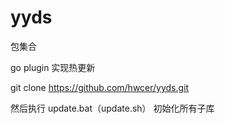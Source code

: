 # yyds
 包集合

 go plugin 实现热更新
 
git clone https://github.com/hwcer/yyds.git


然后执行 update.bat（update.sh） 初始化所有子库